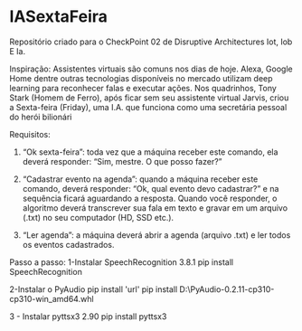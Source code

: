 # IASextaFeira
Repositório criado para o CheckPoint 02 de Disruptive Architectures Iot, Iob E Ia.

Inspiração:
Assistentes virtuais são comuns nos dias de hoje. Alexa,
Google Home dentre outras tecnologias disponíveis no
mercado utilizam deep learning para reconhecer falas e
executar ações.
Nos quadrinhos, Tony Stark (Homem de Ferro), após ficar
sem seu assistente virtual Jarvis, criou a Sexta-feira
(Friday), uma I.A. que funciona como uma secretária
pessoal do herói bilionári



Requisitos:
1) “Ok sexta-feira”: toda vez que a máquina receber este comando, ela
deverá responder: “Sim, mestre. O que posso fazer?”

2) “Cadastrar evento na agenda”: quando a máquina receber este
comando, deverá responder: “Ok, qual evento devo cadastrar?” e na
sequência ficará aguardando a resposta. Quando você responder, o
algoritmo deverá transcrever sua fala em texto e gravar em um arquivo
(.txt) no seu computador (HD, SSD etc.).

3) “Ler agenda”: a máquina deverá abrir a agenda (arquivo .txt) e ler todos
os eventos cadastrados.



Passo a passo:
1-Instalar SpeechRecognition 3.8.1
    pip install SpeechRecognition               

2-Instalar o PyAudio
    pip install 'url'
    pip install D:\PyAudio-0.2.11-cp310-cp310-win_amd64.whl

3 - Instalar pyttsx3 2.90
    pip install pyttsx3